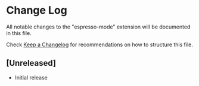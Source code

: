 # Change Log

All notable changes to the "espresso-mode" extension will be documented in this file.

Check [Keep a Changelog](http://keepachangelog.com/) for recommendations on how to structure this file.

## [Unreleased]

- Initial release
